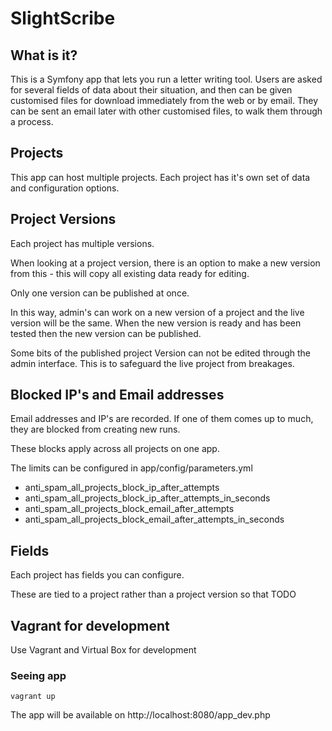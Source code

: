 # SlightScribe



## What is it?

This is a Symfony app that lets you run a letter writing tool. Users are asked for several fields of data about their situation, and then can be given customised files for download immediately from the web or by email. They can be sent an email later with other customised files, to walk them through a process.


## Projects

This app can host multiple projects. Each project has it's own set of data and configuration options.

## Project Versions

Each project has multiple versions.

When looking at a project version, there is an option to make a new version from this - this will copy all existing data ready for editing.

Only one version can be published at once.

In this way, admin's can work on a new version of a project and the live version will be the same. When the new version is
ready and has been tested then the new version can be published.

Some bits of the published project Version can not be edited through the admin interface. This is to safeguard the live project from breakages.

## Blocked IP's and Email addresses

Email addresses and IP's are recorded. If one of them comes up to much, they are blocked from creating new runs.

These blocks apply across all projects on one app.

The limits can be configured in app/config/parameters.yml

  *  anti_spam_all_projects_block_ip_after_attempts
  *  anti_spam_all_projects_block_ip_after_attempts_in_seconds
  *  anti_spam_all_projects_block_email_after_attempts
  *  anti_spam_all_projects_block_email_after_attempts_in_seconds

## Fields

Each project has fields you can configure.

These are tied to a project rather than a project version so that TODO

## Vagrant for development

Use Vagrant and Virtual Box for development

### Seeing app

```
vagrant up
```

The app will be available on http://localhost:8080/app_dev.php
